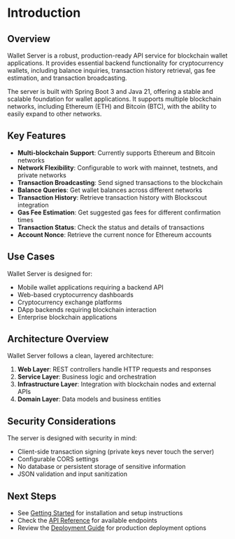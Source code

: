 # Introduction

## Overview

Wallet Server is a robust, production-ready API service for blockchain wallet applications. It provides essential backend functionality for cryptocurrency wallets, including balance inquiries, transaction history retrieval, gas fee estimation, and transaction broadcasting.

The server is built with Spring Boot 3 and Java 21, offering a stable and scalable foundation for wallet applications. It supports multiple blockchain networks, including Ethereum (ETH) and Bitcoin (BTC), with the ability to easily expand to other networks.

## Key Features

- **Multi-blockchain Support**: Currently supports Ethereum and Bitcoin networks
- **Network Flexibility**: Configurable to work with mainnet, testnets, and private networks
- **Transaction Broadcasting**: Send signed transactions to the blockchain
- **Balance Queries**: Get wallet balances across different networks
- **Transaction History**: Retrieve transaction history with Blockscout integration
- **Gas Fee Estimation**: Get suggested gas fees for different confirmation times
- **Transaction Status**: Check the status and details of transactions
- **Account Nonce**: Retrieve the current nonce for Ethereum accounts

## Use Cases

Wallet Server is designed for:

- Mobile wallet applications requiring a backend API
- Web-based cryptocurrency dashboards
- Cryptocurrency exchange platforms
- DApp backends requiring blockchain interaction
- Enterprise blockchain applications

## Architecture Overview

Wallet Server follows a clean, layered architecture:

1. **Web Layer**: REST controllers handle HTTP requests and responses
2. **Service Layer**: Business logic and orchestration
3. **Infrastructure Layer**: Integration with blockchain nodes and external APIs
4. **Domain Layer**: Data models and business entities

## Security Considerations

The server is designed with security in mind:

- Client-side transaction signing (private keys never touch the server)
- Configurable CORS settings
- No database or persistent storage of sensitive information
- JSON validation and input sanitization

## Next Steps

- See [Getting Started](./getting-started.md) for installation and setup instructions
- Check the [API Reference](./api-reference.md) for available endpoints
- Review the [Deployment Guide](./deployment-guide.md) for production deployment options
